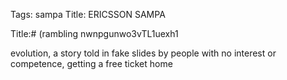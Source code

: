 Tags: sampa
Title: ERICSSON SAMPA
  
Title:# (rambling nwnpgunwo3vTL1uexh1 
  
evolution, a story told in fake slides by people with no interest or competence, getting a free ticket home

